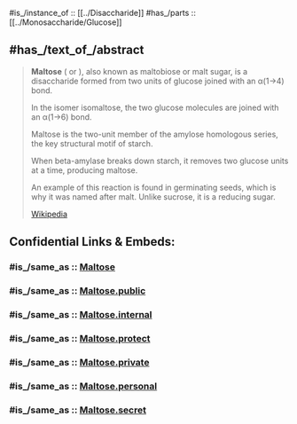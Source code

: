 #is_/instance_of :: [[../Disaccharide]]
#has_/parts :: [[../Monosaccharide/Glucose]] 


## #has_/text_of_/abstract 

> **Maltose** ( or ), also known as maltobiose or malt sugar, is a disaccharide 
> formed from two units of glucose joined with an α(1→4) bond. 
> 
> In the isomer isomaltose, the two glucose molecules are joined with an α(1→6) bond. 
> 
> Maltose is the two-unit member of the amylose homologous series, 
> the key structural motif of starch. 
> 
> When beta-amylase breaks down starch, 
> it removes two glucose units at a time, producing maltose. 
> 
> An example of this reaction is found in germinating seeds, 
> which is why it was named after malt. 
> Unlike sucrose, it is a reducing sugar.
>
> [Wikipedia](https://en.wikipedia.org/wiki/Maltose)


## Confidential Links & Embeds: 

### #is_/same_as :: [Maltose](Maltose.md) 

### #is_/same_as :: [Maltose.public](/_public/bio/Metabolism/Nutrition/Carbohydrate/Disaccharide/Maltose.public.md) 

### #is_/same_as :: [Maltose.internal](/_internal/bio/Metabolism/Nutrition/Carbohydrate/Disaccharide/Maltose.internal.md) 

### #is_/same_as :: [Maltose.protect](/_protect/bio/Metabolism/Nutrition/Carbohydrate/Disaccharide/Maltose.protect.md) 

### #is_/same_as :: [Maltose.private](/_private/bio/Metabolism/Nutrition/Carbohydrate/Disaccharide/Maltose.private.md) 

### #is_/same_as :: [Maltose.personal](/_personal/bio/Metabolism/Nutrition/Carbohydrate/Disaccharide/Maltose.personal.md) 

### #is_/same_as :: [Maltose.secret](/_secret/bio/Metabolism/Nutrition/Carbohydrate/Disaccharide/Maltose.secret.md)

